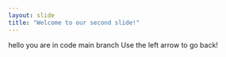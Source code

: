 ```yaml
---
layout: slide
title: "Welcome to our second slide!"
---
```

hello you are in code main branch
Use the left arrow to go back!
